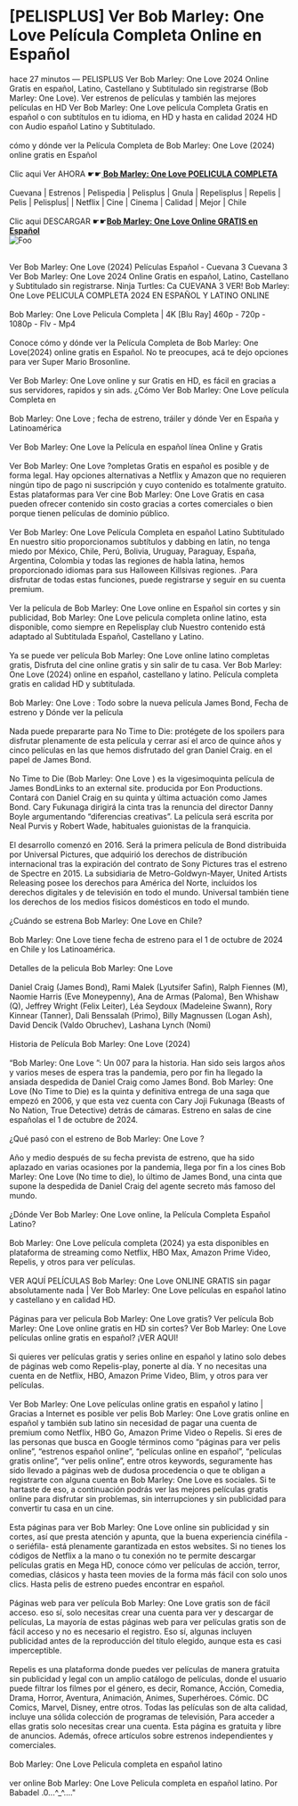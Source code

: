 <h1>[PELISPLUS] Ver Bob Marley: One Love Película Completa Online en Español</h1>


<div class="list-description"><p>hace 27 minutos — PELISPLUS Ver Bob Marley: One Love 2024 Online Gratis en español, Latino, Castellano y Subtitulado sin registrarse (Bob Marley: One Love). Ver estrenos de películas y también las mejores películas en HD Ver Bob Marley: One Love película Completa Gratis en español o con subtítulos en tu idioma, en HD y hasta en calidad 2024 HD con Audio español Latino y Subtitulado.<br><br>cómo y dónde ver la Película Completa de Bob Marley: One Love (2024) online gratis en Español<br><br>Clic aqui Ver AHORA ☛☛<b><u><a href="https://stream.evmovies.com/es/movie/802219/bob-marley-one-love"> Bob Marley: One Love POELICULA COMPLETA</a></u></b><br><br>Cuevana | Estrenos | Pelispedia | Pelisplus | Gnula | Repelisplus | Repelis | Pelis | Pelisplus| | Netflix | Cine | Cinema | Calidad | Mejor | Chile<br><br>Clic aqui DESCARGAR ☛☛<b><u><a href="https://stream.evmovies.com/es/movie/802219/bob-marley-one-love">Bob Marley: One Love Online GRATIS en Español</a></u></b><br>
<img src="https://camo.githubusercontent.com/917e6ed5c302499242165dcc02bdbce85c075fd21b35918eb9c0b771855261b8/68747470733a2f2f7374617469632e7769787374617469632e636f6d2f6d656469612f6232343966395f61646163386637306662336634356238383639313639366337376465313866337e6d76322e676966" alt="Foo" style="max-width: 100%;">




<br>Ver Bob Marley: One Love (2024) Películas Español - Cuevana 3 Cuevana 3 Ver Bob Marley: One Love 2024 Online Gratis en español, Latino, Castellano y Subtitulado sin registrarse. Ninja Turtles: Ca CUEVANA 3 VER! Bob Marley: One Love PELICULA COMPLETA 2024 EN ESPAÑOL Y LATINO ONLINE<br><br>Bob Marley: One Love Pelicula Completa | 4K [Blu Ray] 460p - 720p - 1080p - Flv - Mp4<br><br>Conoce cómo y dónde ver la Película Completa de Bob Marley: One Love(2024) online gratis en Español. No te preocupes, acá te dejo opciones para ver Super Mario Brosonline.<br><br>Ver Bob Marley: One Love online y sur Gratis en HD, es fácil en gracias a sus servidores, rapidos y sin ads. ¿Cómo Ver Bob Marley: One Love película Completa en<br><br>Bob Marley: One Love ; fecha de estreno, tráiler y dónde Ver en España y Latinoamérica<br><br>Ver Bob Marley: One Love la Película en español línea Online y Gratis<br><br>Ver Bob Marley: One Love ?ompletas Gratis en español es posible y de forma legal. Hay opciones alternativas a Netflix y Amazon que no requieren ningún tipo de pago ni suscripción y cuyo contenido es totalmente gratuito. Estas plataformas para Ver cine Bob Marley: One Love Gratis en casa pueden ofrecer contenido sin costo gracias a cortes comerciales o bien porque tienen películas de dominio público.<br><br>Ver Bob Marley: One Love Película Completa en español Latino Subtitulado En nuestro sitio proporcionamos subtítulos y dabbing en latín, no tenga miedo por México, Chile, Perú, Bolivia, Uruguay, Paraguay, España, Argentina, Colombia y todas las regiones de habla latina, hemos proporcionado idiomas para sus Halloween Killsivas regiones. .Para disfrutar de todas estas funciones, puede registrarse y seguir en su cuenta premium.<br><br>Ver la película de Bob Marley: One Love online en Español sin cortes y sin publicidad, Bob Marley: One Love pelicula completa online latino, esta disponible, como siempre en Repelisplay club Nuestro contenido está adaptado al Subtitulada Español, Castellano y Latino.<br><br>Ya se puede ver película Bob Marley: One Love online latino completas gratis, Disfruta del cine online gratis y sin salir de tu casa. Ver Bob Marley: One Love (2024) online en español, castellano y latino. Película completa gratis en calidad HD y subtitulada.<br><br>Bob Marley: One Love : Todo sobre la nueva película James Bond, Fecha de estreno y Dónde ver la película<br><br>Nada puede prepararte para No Time to Die: protégete de los spoilers para disfrutar plenamente de esta película y cerrar así el arco de quince años y cinco películas en las que hemos disfrutado del gran Daniel Craig. en el papel de James Bond.<br><br>No Time to Die (Bob Marley: One Love ) es la vigesimoquinta película de James BondLinks to an external site. producida por Eon Productions. Contará con Daniel Craig en su quinta y última actuación como James Bond. Cary Fukunaga dirigirá la cinta tras la renuncia del director Danny Boyle argumentando “diferencias creativas”. La película será escrita por Neal Purvis y Robert Wade, habituales guionistas de la franquicia.<br><br>El desarrollo comenzó en 2016. Será la primera película de Bond distribuida por Universal Pictures, que adquirió los derechos de distribución internacional tras la expiración del contrato de Sony Pictures tras el estreno de Spectre en 2015. La subsidiaria de Metro-Goldwyn-Mayer, United Artists Releasing posee los derechos para América del Norte, incluidos los derechos digitales y de televisión en todo el mundo. Universal también tiene los derechos de los medios físicos domésticos en todo el mundo.<br><br>¿Cuándo se estrena Bob Marley: One Love en Chile?<br><br>Bob Marley: One Love tiene fecha de estreno para el 1 de octubre de 2024 en Chile y los Latinoamérica.<br><br>Detalles de la pelicula Bob Marley: One Love<br><br>Daniel Craig (James Bond), Rami Malek (Lyutsifer Safin), Ralph Fiennes (M), Naomie Harris (Eve Moneypenny), Ana de Armas (Paloma), Ben Whishaw (Q), Jeffrey Wright (Felix Leiter), Léa Seydoux (Madeleine Swann), Rory Kinnear (Tanner), Dali Benssalah (Primo), Billy Magnussen (Logan Ash), David Dencik (Valdo Obruchev), Lashana Lynch (Nomi)<br><br>Historia de Película Bob Marley: One Love (2024)<br><br>“Bob Marley: One Love ”: Un 007 para la historia. Han sido seis largos años y varios meses de espera tras la pandemia, pero por fin ha llegado la ansiada despedida de Daniel Craig como James Bond. Bob Marley: One Love (No Time to Die) es la quinta y definitiva entrega de una saga que empezó en 2006, y que esta vez cuenta con Cary Joji Fukunaga (Beasts of No Nation, True Detective) detrás de cámaras. Estreno en salas de cine españolas el 1 de octubre de 2024.<br><br>¿Qué pasó con el estreno de Bob Marley: One Love ?<br><br>Año y medio después de su fecha prevista de estreno, que ha sido aplazado en varias ocasiones por la pandemia, llega por fin a los cines Bob Marley: One Love (No time to die), lo último de James Bond, una cinta que supone la despedida de Daniel Craig del agente secreto más famoso del mundo.<br><br>¿Dónde Ver Bob Marley: One Love online, la Película Completa Español Latino?<br><br>Bob Marley: One Love película completa (2024) ya esta disponibles en plataforma de streaming como Netflix, HBO Max, Amazon Prime Video, Repelis, y otros para ver películas.<br><br>VER AQUÍ PELÍCULAS Bob Marley: One Love ONLINE GRATIS sin pagar absolutamente nada | Ver Bob Marley: One Love películas en español latino y castellano y en calidad HD.<br><br>Páginas para ver pelicula Bob Marley: One Love gratis? Ver película Bob Marley: One Love online gratis en HD sin cortes? Ver Bob Marley: One Love películas online gratis en español? ¡VER AQUI!<br><br>Si quieres ver películas gratis y series online en español y latino solo debes de páginas web como Repelis-play, ponerte al día. Y no necesitas una cuenta en de Netflix, HBO, Amazon Prime Video, Blim, y otros para ver películas.<br><br>Ver Bob Marley: One Love películas online gratis en español y latino | Gracias a Internet es posible ver pelis Bob Marley: One Love gratis online en español y también sub latino sin necesidad de pagar una cuenta de premium como Netflix, HBO Go, Amazon Prime Video o Repelis. Si eres de las personas que busca en Google términos como “páginas para ver pelis online”, “estrenos español online”, “películas online en español”, “películas gratis online”, “ver pelis online”, entre otros keywords, seguramente has sido llevado a páginas web de dudosa procedencia o que te obligan a registrarte con alguna cuenta en Bob Marley: One Love es sociales. Si te hartaste de eso, a continuación podrás ver las mejores películas gratis online para disfrutar sin problemas, sin interrupciones y sin publicidad para convertir tu casa en un cine.<br><br>Esta páginas para ver Bob Marley: One Love online sin publicidad y sin cortes, así que presta atención y apunta, que la buena experiencia cinéfila -o seriéfila- está plenamente garantizada en estos websites. Si no tienes los códigos de Netflix a la mano o tu conexión no te permite descargar películas gratis en Mega HD, conoce cómo ver películas de acción, terror, comedias, clásicos y hasta teen movies de la forma más fácil con solo unos clics. Hasta pelis de estreno puedes encontrar en español.<br><br>Páginas web para ver película Bob Marley: One Love gratis son de fácil acceso. eso sí, solo necesitas crear una cuenta para ver y descargar de películas, La mayoría de estas páginas web para ver películas gratis son de fácil acceso y no es necesario el registro. Eso sí, algunas incluyen publicidad antes de la reproducción del título elegido, aunque esta es casi imperceptible.<br><br>Repelis es una plataforma donde puedes ver películas de manera gratuita sin publicidad y legal con un amplio catálogo de películas, donde el usuario puede filtrar los filmes por el género, es decir, Romance, Acción, Comedia, Drama, Horror, Aventura, Animación, Animes, Superhéroes. Cómic. DC Comics, Marvel, Disney, entre otros. Todas las películas son de alta calidad, incluye una sólida colección de programas de televisión, Para acceder a ellas gratis solo necesitas crear una cuenta. Esta página es gratuita y libre de anuncios. Además, ofrece artículos sobre estrenos independientes y comerciales.<br><br>Bob Marley: One Love Pelicula completa en español latino<br><br>ver online Bob Marley: One Love Pelicula completa en español latino. Por Babadel .0...^_^...."</p></div>



